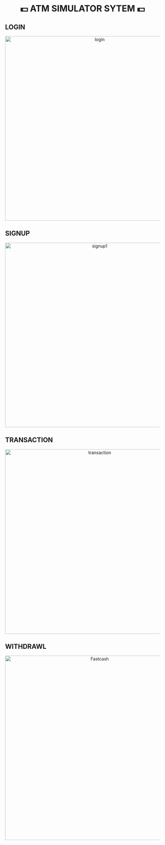 <h1 align="center">💵 ATM SIMULATOR SYTEM 💵</h1>
<h2> LOGIN </h2>
<div align=center>
<img width="600" alt="login" src="https://github.com/PhanHongYenQuynh/0991_DoAnCoSo_ATM/assets/112153985/2edc419e-a4e6-48a7-86ca-3bc2139e8d59">
</div>
<h2> SIGNUP </h2>
<div align=center>
<img width="600" alt="signup1" src="https://github.com/PhanHongYenQuynh/0991_DoAnCoSo_ATM/assets/112153985/7d5ed1c2-5bba-4cc9-ac45-c5bfc5fd9eee">
</div>
<h2>TRANSACTION </h2>
<div align=center>
<img width="600" alt="transaction" src="https://github.com/PhanHongYenQuynh/0991_DoAnCoSo_ATM/assets/112153985/acdde374-b210-41fb-b5d7-1470873c7814">
</div>
<h2>WITHDRAWL </h2>
<div align=center>
<img width="600" alt="Fastcash" src="https://github.com/PhanHongYenQuynh/0991_DoAnCoSo_ATM/assets/112153985/330c8a0a-8372-43df-9ea4-2a03e23051ee">
</div>




